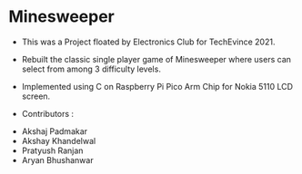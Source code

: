 # Minesweeper

* This was a Project floated by Electronics Club for TechEvince 2021. 

* Rebuilt the classic single player game of Minesweeper where users can select from among 3 difficulty levels.

* Implemented using C on Raspberry Pi Pico Arm Chip for Nokia 5110 LCD screen.


* Contributors : 
 - Akshaj Padmakar 
 - Akshay Khandelwal
 - Pratyush Ranjan
 - Aryan Bhushanwar

